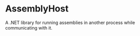 AssemblyHost
============

A .NET library for running assemblies in another process while communicating with it.
